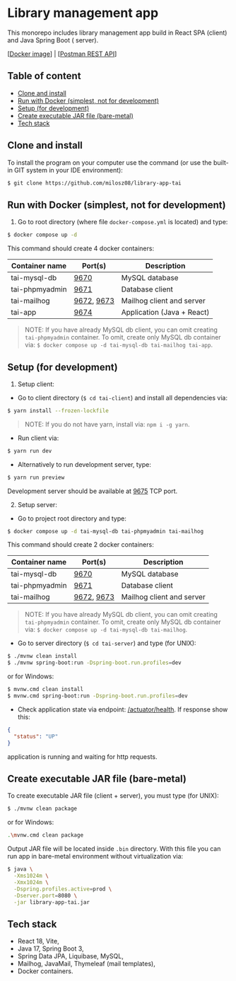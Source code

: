 # Library management app

This monorepo includes library management app build in React SPA (client) and Java Spring Boot (
server).

[[Docker image](https://hub.docker.com/r/milosz08/library-app-tai)] |
[[Postman REST API](https://www.postman.com/navigation-architect-44725773/tai/collection/ufvyq5e/tai-rest-api)]

## Table of content

* [Clone and install](#clone-and-install)
* [Run with Docker (simplest, not for development)](#run-with-docker-simplest-not-for-development)
* [Setup (for development)](#setup-for-development)
* [Create executable JAR file (bare-metal)](#create-executable-jar-file-bare-metal)
* [Tech stack](#tech-stack)

## Clone and install

To install the program on your computer use the command (or use the built-in GIT system in your IDE
environment):

```bash
$ git clone https://github.com/milosz08/library-app-tai
```

## Run with Docker (simplest, not for development)

1. Go to root directory (where file `docker-compose.yml` is located) and type:

```bash
$ docker compose up -d
```

This command should create 4 docker containers:

| Container name | Port(s)                                                      | Description                |
|----------------|--------------------------------------------------------------|----------------------------|
| tai-mysql-db   | [9670](http://localhost:9670)                                | MySQL database             |
| tai-phpmyadmin | [9671](http://localhost:9671)                                | Database client            |
| tai-mailhog    | [9672](http://localhost:9672), [9673](http://localhost:9673) | Mailhog client and server  |
| tai-app        | [9674](http://localhost:9674)                                | Application (Java + React) |

> NOTE: If you have already MySQL db client, you can omit creating `tai-phpmyadmin` container. To
> omit, create only MySQL db container
> via: `$ docker compose up -d tai-mysql-db tai-mailhog tai-app`.

## Setup (for development)

1. Setup client:

* Go to client directory (`$ cd tai-client`) and install all dependencies via:

```bash
$ yarn install --frozen-lockfile
```

> NOTE: If you do not have yarn, install via: `npm i -g yarn`.

* Run client via:

```bash
$ yarn run dev
```

* Alternatively to run development server, type:

```bash
$ yarn run preview
```

Development server should be available at [9675](http://localhost:9675) TCP port.

2. Setup server:

* Go to project root directory and type:

```bash
$ docker compose up -d tai-mysql-db tai-phpmyadmin tai-mailhog
```

This command should create 2 docker containers:

| Container name | Port(s)                                                      | Description               |
|----------------|--------------------------------------------------------------|---------------------------|
| tai-mysql-db   | [9670](http://localhost:9670)                                | MySQL database            |
| tai-phpmyadmin | [9671](http://localhost:9671)                                | Database client           |
| tai-mailhog    | [9672](http://localhost:9672), [9673](http://localhost:9673) | Mailhog client and server |

> NOTE: If you have already MySQL db client, you can omit creating `tai-phpmyadmin` container. To
> omit, create only
> MySQL db container via: `$ docker compose up -d tai-mysql-db tai-mailhog`.

* Go to server directory (`$ cd tai-server`) and type (for UNIX):

```bash
$ ./mvnw clean install
$ ./mvnw spring-boot:run -Dspring-boot.run.profiles=dev
```

or for Windows:

```bash
$ mvnw.cmd clean install
$ mvnw.cmd spring-boot:run -Dspring-boot.run.profiles=dev
```

* Check application state via endpoint: [/actuator/health](http://localhost:9674/actuator/health).
  If response show
  this:

```json
{
  "status": "UP"
}
```

application is running and waiting for http requests.

## Create executable JAR file (bare-metal)

To create executable JAR file (client + server), you must type (for UNIX):

```bash
$ ./mvnw clean package
```

or for Windows:

```bash
.\mvnw.cmd clean package
```

Output JAR file will be located inside `.bin` directory. With this file you can run app in
bare-metal environment without virtualization via:

```bash
$ java \
  -Xms1024m \
  -Xmx1024m \
  -Dspring.profiles.active=prod \
  -Dserver.port=8080 \
  -jar library-app-tai.jar
```

## Tech stack

* React 18, Vite,
* Java 17, Spring Boot 3,
* Spring Data JPA, Liquibase, MySQL,
* Mailhog, JavaMail, Thymeleaf (mail templates),
* Docker containers.
